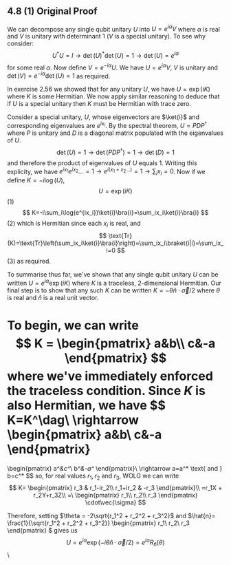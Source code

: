 ## 4.8 (1) Original Proof
We can decompose any single qubit unitary $U$ into $U=e^{i\alpha}V$  where $\alpha$ is real and $V$ is unitary with determinant 1 ($V$ is a special unitary). To see why consider:
$$
U^\dag U=I \rightarrow \det(U)^*\det(U)=1\rightarrow\det(U)=e^{i\alpha}
$$
for some real $\alpha$. Now define $V=e^{-i\alpha}U$. We have $U=e^{i\alpha}V$, $V$ is unitary and $\det(V)=e^{-i\alpha}\det(U)=1$ as required.

In exercise 2.56 we showed that for any unitary $U$, we have $U=\exp(iK)$ where $K$ is some Hermitian. We now apply similar reasoning to deduce that if $U$ is a special unitary then $K$ must be Hermitian with trace zero. 

Consider a special unitary, $U$, whose eigenvectors are $\ket{i}$ and corresponding eigenvalues are $e^{ix_i}$. By the spectral theorem, $U=PDP^\dag$ where $P$ is unitary and $D$ is a diagonal matrix populated with the eigenvalues of $U$.
$$
\det(U)=1\rightarrow \det(PDP^\dag)=1\rightarrow\det(D)=1
$$
and therefore the product of eigenvalues of $U$ equals 1. Writing this explicity, we have $e^{ix_1}e^{ix_2}...=1\rightarrow e^{i(x_1+x_2...)}=1\rightarrow \sum_ix_i=0$. Now if we define $K=-i\log(U)$,
$$
U=\exp(iK)
$$(1)
$$
K=-i\sum_i\log(e^{ix_i})\ket{i}\bra{i}=\sum_ix_i\ket{i}\bra{i}
$$(2)
which is Hermitian since each $x_i$ is real, and
$$
\text{Tr}(K)=\text{Tr}\left(\sum_ix_i\ket{i}\bra{i}\right)=\sum_ix_i\braket{i|i}=\sum_ix_i=0
$$(3)
as required.

To summarise thus far, we've shown that any single qubit unitary $U$ can be written $U=e^{i\alpha}\exp(iK)$ where $K$ is a traceless, 2-dimensional Hermitian. Our final step is to show that any such $K$ can be written $K=-\theta\hat{n}\cdot\vec{\sigma}/2$ where $\theta$ is real and $\hat{n}$ is a real unit vector.

To begin, we can write 
$$
K = 
\begin{pmatrix}
a&b\\
c&-a
\end{pmatrix}
$$
where we've immediately enforced the traceless condition. Since $K$ is also Hermitian, we have
$$
K=K^\dag\\
\rightarrow
\begin{pmatrix}
a&b\\
c&-a
\end{pmatrix}
=
\begin{pmatrix}
a^*&c^*\\
b^*&-a^*
\end{pmatrix}\\
\rightarrow
a=a^* \text{ and } b=c^*
$$
so, for real values $r_1, r_2$ and $r_3$, WOLG we can write
$$
K=
\begin{pmatrix}
r_3 & r_1-ir_2\\
r_1+ir_2 & -r_3
\end{pmatrix}\\
=r_1X + r_2Y+r_3Z\\
=\
\begin{pmatrix}
r_1\\
r_2\\
r_3
\end{pmatrix}
\cdot\vec{\sigma}
$$

Therefore, setting $\theta = -2\sqrt{r_1^2 + r_2^2 + r_3^2}$ and $\hat{n}= \frac{1}{\sqrt{r_1^2 + r_2^2 + r_3^2}}
\begin{pmatrix}
r_1\\
r_2\\
r_3
\end{pmatrix}
$ gives us
$$
U = e^{i\alpha}\exp(-i\theta\hat{n}\cdot\vec{\sigma}/2)=e^{i\alpha}R_{\hat{n}}(\theta)
$$\\
